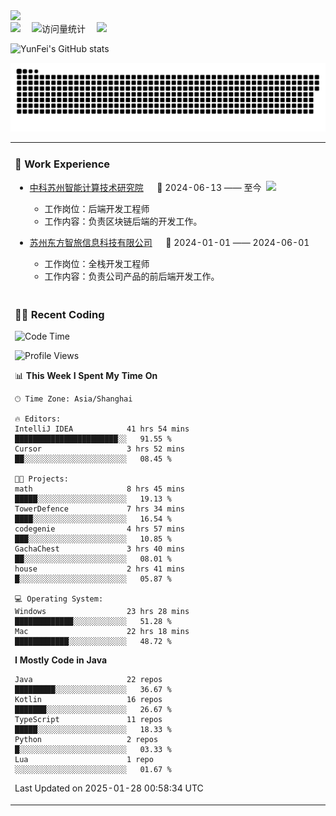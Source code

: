   <!-- dynamic typing effect 动态打字效果 -->
  <div>
    <a href="http://yunfei.plus">
      <img src="https://readme-typing-svg.demolab.com?font=Fira+Code&pause=1000&width=435&lines=console.log(%22Hello%2C%20World%22);祝您今天愉快!&center=true&size=27" />
    </a>
  </div>

  <div>
    <a href="http://yunfei.plus/"><img src="https://img.shields.io/badge/Website-博客-8c36db" /></a>&emsp;
    <!-- visitor -->
    <img src="https://komarev.com/ghpvc/?username=yunfeidog&label=Views&color=orange&style=flat" alt="访问量统计" />&emsp;
    <!-- wakatime -->    
    <a href="https://wakatime.com/@yunfeidog"><img src="https://wakatime.com/badge/user/42d0678c-368b-448b-9a77-5d21c5b55352.svg" /></a>
  </div>

![YunFei's GitHub stats](https://github-readme-stats.vercel.app/api?username=yunfeidog)

![snake](./dist/github-contribution-grid-snake.svg)


<table>

<tr><td>

### 🏢 Work Experience

<img align="right" width="88" src="https://cdn.jsdelivr.net/gh/yunfeidog/yunfeidog/assets/images/yuanze.png" />

- [中科苏州智能计算技术研究院](http://iict.ac.cn/sy) &emsp; 📌 2024-06-13 —— 至今

    - 工作岗位：后端开发工程师
    - 工作内容：负责区块链后端的开发工作。

- [苏州东方智旅信息科技有限公司](http://www.leyoobao.com/) &emsp; 📌 2024-01-01 —— 2024-06-01

    - 工作岗位：全栈开发工程师
    - 工作内容：负责公司产品的前后端开发工作。

</td></tr>

<tr><td>

### 👩‍💻 Recent Coding

<!--START_SECTION:waka-->
![Code Time](http://img.shields.io/badge/Code%20Time-2%2C355%20hrs-blue)

![Profile Views](http://img.shields.io/badge/Profile%20Views-2-blue)

📊 **This Week I Spent My Time On** 

```text
🕑︎ Time Zone: Asia/Shanghai

🔥 Editors: 
IntelliJ IDEA            41 hrs 54 mins      ███████████████████████░░   91.55 % 
Cursor                   3 hrs 52 mins       ██░░░░░░░░░░░░░░░░░░░░░░░   08.45 % 

🐱‍💻 Projects: 
math                     8 hrs 45 mins       █████░░░░░░░░░░░░░░░░░░░░   19.13 % 
TowerDefence             7 hrs 34 mins       ████░░░░░░░░░░░░░░░░░░░░░   16.54 % 
codegenie                4 hrs 57 mins       ███░░░░░░░░░░░░░░░░░░░░░░   10.85 % 
GachaChest               3 hrs 40 mins       ██░░░░░░░░░░░░░░░░░░░░░░░   08.01 % 
house                    2 hrs 41 mins       █░░░░░░░░░░░░░░░░░░░░░░░░   05.87 % 

💻 Operating System: 
Windows                  23 hrs 28 mins      █████████████░░░░░░░░░░░░   51.28 % 
Mac                      22 hrs 18 mins      ████████████░░░░░░░░░░░░░   48.72 % 
```

**I Mostly Code in Java** 

```text
Java                     22 repos            █████████░░░░░░░░░░░░░░░░   36.67 % 
Kotlin                   16 repos            ███████░░░░░░░░░░░░░░░░░░   26.67 % 
TypeScript               11 repos            █████░░░░░░░░░░░░░░░░░░░░   18.33 % 
Python                   2 repos             █░░░░░░░░░░░░░░░░░░░░░░░░   03.33 % 
Lua                      1 repo              ░░░░░░░░░░░░░░░░░░░░░░░░░   01.67 % 
```




 Last Updated on 2025-01-28 00:58:34 UTC
<!--END_SECTION:waka-->

</td></tr>
<table>
